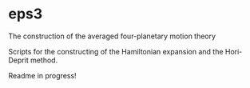 # eps3
The construction of the averaged four-planetary motion theory

Scripts for the constructing of the Hamiltonian expansion and the Hori-Deprit method.

Readme in progress!
